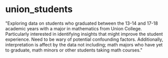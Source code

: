 # union_students
 "Exploring data on students who graduated between the 13-14 and 17-18 academic years with a major in mathematics from Union College. Particularly interested in identifying insights that might improve the student experience. Need to be wary of potential confounding factors. Additionally, interpretation is affect by the data not including; math majors who have yet to graduate, math minors or other students taking math courses."
